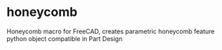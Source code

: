 # honeycomb
Honeycomb macro for FreeCAD, creates parametric honeycomb feature python object compatible in Part Design
